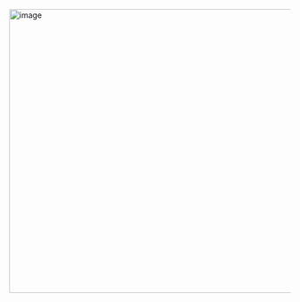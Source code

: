 <img width="508" alt="image" src="https://github.com/user-attachments/assets/2b5a7598-a959-4c5a-bb2f-496365144b20" />
